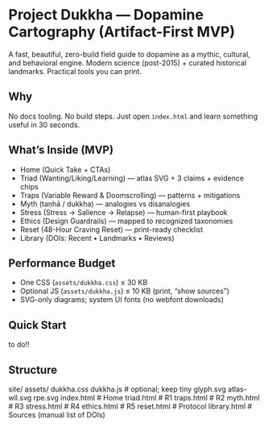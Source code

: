 # Project Dukkha — Dopamine Cartography (Artifact-First MVP)

A fast, beautiful, zero-build field guide to dopamine as a mythic, cultural, and behavioral engine.
Modern science (post-2015) + curated historical landmarks. Practical tools you can print.

## Why
No docs tooling. No build steps. Just open `index.html` and learn something useful in 30 seconds.

## What’s Inside (MVP)
- Home (Quick Take + CTAs)
- Triad (Wanting/Liking/Learning) — atlas SVG + 3 claims + evidence chips
- Traps (Variable Reward & Doomscrolling) — patterns + mitigations
- Myth (taṇhā / dukkha) — analogies vs disanalogies
- Stress (Stress → Salience → Relapse) — human-first playbook
- Ethics (Design Guardrails) — mapped to recognized taxonomies
- Reset (48-Hour Craving Reset) — print-ready checklist
- Library (DOIs: Recent • Landmarks • Reviews)

## Performance Budget
- One CSS (`assets/dukkha.css`) ≤ 30 KB
- Optional JS (`assets/dukkha.js`) ≤ 10 KB (print, “show sources”)
- SVG-only diagrams; system UI fonts (no webfont downloads)

## Quick Start
to do!!


## Structure
site/
  assets/
    dukkha.css
    dukkha.js            # optional; keep tiny
    glyph.svg
    atlas-wll.svg
    rpe.svg
  index.html             # Home
  triad.html             # R1
  traps.html             # R2
  myth.html              # R3
  stress.html            # R4
  ethics.html            # R5
  reset.html             # Protocol
  library.html           # Sources (manual list of DOIs)


